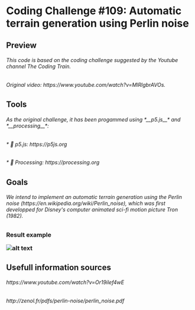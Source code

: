 
<h1> Coding Challenge #109: Automatic terrain generation using Perlin noise

<h2> Preview

<h6> This code is based on the coding challenge suggested by the Youtube channel The Coding Train. 
<h6> Original video: https://www.youtube.com/watch?v=MlRlgbrAVOs.

<h2> Tools

<h6> As the original challenge, it has been progammed using *__p5.js__* and *__processing__*:
<h6> * 🔗 p5.js: https://p5js.org
<h6> * 🔗 Processing: https://processing.org

<h2> Goals

<h6> We intend to implement an automatic terrain generation using the Perlin noise (https://en.wikipedia.org/wiki/Perlin_noise), which was first developped for Disney's computer animated sci-fi motion picture Tron (1982).

<h3> Result example

![alt text](https://github.com/MericLuc/CC109_AutoGeneration/blob/master/result.png)

<h2> Usefull information sources

<h6> https://www.youtube.com/watch?v=Or19ilef4wE
<h6> http://zenol.fr/pdfs/perlin-noise/perlin_noise.pdf
